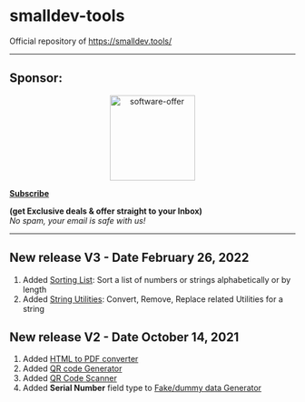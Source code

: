 # smalldev-tools
Official repository of https://smalldev.tools/

***

## Sponsor:

<p align="center">
  <img width="150" src="https://smalldev.tools/img/Software-Deals-Offers.gif" alt="software-offer">
</p>

**[Subscribe](https://app.vbout.com/subscribe-twf/f/63323)**

**(get Exclusive deals & offer straight to your Inbox)**<br /> 
*No spam, your email is safe with us!*

***

## New release V3 - Date February 26, 2022
1. Added [Sorting List](https://smalldev.tools/sorting-list-online): Sort a list of numbers or strings alphabetically or by length
2. Added [String Utilities](https://smalldev.tools/string-utils-online): Convert, Remove, Replace related Utilities for a string


## New release V2 - Date October 14, 2021
1. Added [HTML to PDF converter](https://smalldev.tools/html-to-pdf-converter-online)
2. Added [QR code Generator](https://smalldev.tools/qr-code-generator-online)
3. Added [QR Code Scanner](https://smalldev.tools/qr-code-scanner-online)
4. Added **Serial Number** field type to [Fake/dummy data Generator ](https://smalldev.tools/test-data-generator-online)
